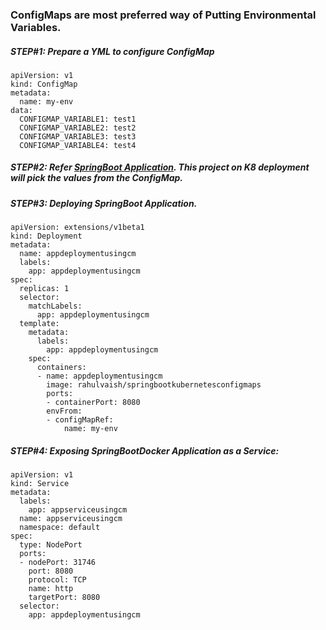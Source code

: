 ### ConfigMaps are most preferred way of Putting Environmental Variables.

##### STEP#1: Prepare a YML to configure ConfigMap

    apiVersion: v1
    kind: ConfigMap
    metadata:
      name: my-env
    data:
      CONFIGMAP_VARIABLE1: test1
      CONFIGMAP_VARIABLE2: test2
      CONFIGMAP_VARIABLE3: test3
      CONFIGMAP_VARIABLE4: test4

##### STEP#2: Refer [SpringBoot Application](https://github.com/rahulvaish/Docker-Java/tree/SpringBootKubernetesConfigMaps). This project on K8 deployment will pick the values from the ConfigMap.

##### STEP#3: Deploying SpringBoot Application.

```
apiVersion: extensions/v1beta1
kind: Deployment
metadata:
  name: appdeploymentusingcm
  labels:
    app: appdeploymentusingcm
spec:
  replicas: 1
  selector:
    matchLabels:
      app: appdeploymentusingcm
  template:
    metadata:
      labels:
        app: appdeploymentusingcm
    spec:
      containers:
      - name: appdeploymentusingcm
        image: rahulvaish/springbootkubernetesconfigmaps
        ports:
        - containerPort: 8080
        envFrom:
        - configMapRef:
            name: my-env

```
##### STEP#4: Exposing SpringBootDocker Application as a Service:


```
apiVersion: v1
kind: Service
metadata:
  labels:
    app: appserviceusingcm
  name: appserviceusingcm
  namespace: default
spec:
  type: NodePort
  ports:
  - nodePort: 31746
    port: 8080
    protocol: TCP
    name: http
    targetPort: 8080
  selector:
    app: appdeploymentusingcm
```
  

  
  
  
